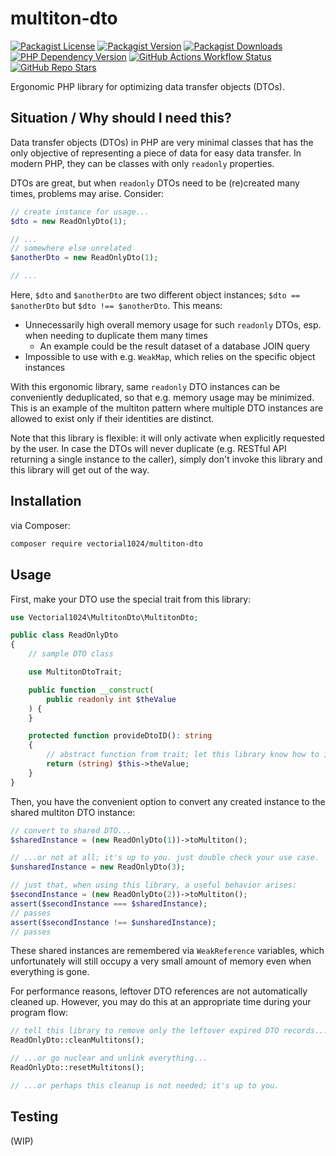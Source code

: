 # multiton-dto
[![Packagist License][packagist-license-image]][packagist-url]
[![Packagist Version][packagist-version-image]][packagist-url]
[![Packagist Downloads][packagist-downloads-image]][packagist-stats-url]
[![PHP Dependency Version][php-version-image]][packagist-url]
[![GitHub Actions Workflow Status][php-build-status-image]][github-actions-url]
[![GitHub Repo Stars][github-stars-image]][github-repo-url]

Ergonomic PHP library for optimizing data transfer objects (DTOs).

## Situation / Why should I need this?
Data transfer objects (DTOs) in PHP are very minimal classes that has the only objective of representing a piece of data for easy data transfer.
In modern PHP, they can be classes with only `readonly` properties.

DTOs are great, but when `readonly` DTOs need to be (re)created many times, problems may arise. Consider:

```php
// create instance for usage...
$dto = new ReadOnlyDto(1);

// ...
// somewhere else unrelated
$anotherDto = new ReadOnlyDto(1);

// ...
```

Here, `$dto` and `$anotherDto` are two different object instances; `$dto == $anotherDto` but `$dto !== $anotherDto`. This means:
- Unnecessarily high overall memory usage for such `readonly` DTOs, esp. when needing to duplicate them many times
  - An example could be the result dataset of a database JOIN query
- Impossible to use with e.g. `WeakMap`, which relies on the specific object instances

With this ergonomic library, same `readonly` DTO instances can be conveniently deduplicated, so that e.g. memory usage may be minimized.
This is an example of the multiton pattern where multiple DTO instances are allowed to exist only if their identities are distinct.

Note that this library is flexible: it will only activate when explicitly requested by the user.
In case the DTOs will never duplicate (e.g. RESTful API returning a single instance to the caller),
simply don't invoke this library and this library will get out of the way.

## Installation
via Composer:

```sh
composer require vectorial1024/multiton-dto
```

## Usage
First, make your DTO use the special trait from this library:

```php
use Vectorial1024\MultitonDto\MultitonDto;

public class ReadOnlyDto
{
    // sample DTO class

    use MultitonDtoTrait;

    public function __construct(
        public readonly int $theValue
    ) {
    }

    protected function provideDtoID(): string
    {
        // abstract function from trait; let this library know how to identify your DTO instances
        return (string) $this->theValue;
    }
}
```

Then, you have the convenient option to convert any created instance to the shared multiton DTO instance:

```php
// convert to shared DTO...
$sharedInstance = (new ReadOnlyDto(1))->toMultiton();

// ...or not at all; it's up to you. just double check your use case.
$unsharedInstance = new ReadOnlyDto(3);

// just that, when using this library, a useful behavior arises:
$secondInstance = (new ReadOnlyDto(2))->toMultiton();
assert($secondInstance === $sharedInstance);
// passes
assert($secondInstance !== $unsharedInstance);
// passes
```

These shared instances are remembered via `WeakReference` variables, which unfortunately will still occupy a very small amount of memory even when everything is gone.

For performance reasons, leftover DTO references are not automatically cleaned up. However, you may do this at an appropriate time during your program flow:

```php
// tell this library to remove only the leftover expired DTO records...
ReadOnlyDto::cleanMultitons();

// ...or go nuclear and unlink everything...
ReadOnlyDto::resetMultitons();

// ...or perhaps this cleanup is not needed; it's up to you.
```

## Testing
(WIP)

[packagist-url]: https://packagist.org/packages/vectorial1024/multiton-dto
[packagist-stats-url]: https://packagist.org/packages/vectorial1024/multiton-dto/stats
[github-repo-url]: https://github.com/Vectorial1024/multiton-dto
[github-actions-url]: https://github.com/Vectorial1024/multiton-dto/actions/workflows/php.yml

[packagist-license-image]: https://img.shields.io/packagist/l/vectorial1024/multiton-dto?style=plastic
[packagist-version-image]: https://img.shields.io/packagist/v/vectorial1024/multiton-dto?style=plastic
[packagist-downloads-image]: https://img.shields.io/packagist/dm/vectorial1024/multiton-dto?style=plastic
[php-version-image]: https://img.shields.io/packagist/dependency-v/vectorial1024/multiton-dto/php?style=plastic&label=PHP
[php-build-status-image]: https://img.shields.io/github/actions/workflow/status/Vectorial1024/multiton-dto/php.yml?style=plastic
[github-stars-image]: https://img.shields.io/github/stars/vectorial1024/multiton-dto
